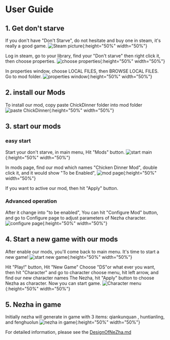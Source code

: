# User Guide 
## 1. Get don't starve
If you don't have "Don't Starve", do not hesitate and buy one in steam, it's really a good game.
![Steam picture](UserGuideImages/Steam.png){:height="50%" width="50%"}

Log in steam, go to your library, find your "Don't starve" then right click it, then choose properties.
![choose properties](UserGuideImages/properties.jpg){:height="50%" width="50%"}

In properties window, choose LOCAL FILES, then BROWSE LOCAL FILES. Go to mod folder.
![properties window](UserGuideImages/properties_window.jpg){:height="50%" width="50%"}

## 2. install our Mods
To install our mod, copy paste ChickDinner folder into mod folder 
![paste ChickDinner](UserGuideImages/paste.jpg){:height="50%" width="50%"}

## 3. start our mods
### easy start
Start your don't starve, in main menu, Hit "Mods" button.
![start main](UserGuideImages/mainmenu.jpg){:height="50%" width="50%"}

In mods page, find our mod which names "Chicken Dinner Mod", double click it, and it would show "To be Enabled",
![mod page](UserGuideImages/modpage.jpg){:height="50%" width="50%"}

If you want to active our mod, then hit "Apply" button.

### Advanced operation
After it change into "to be enabled", You can hit "Configure Mod" button, and go to Configure page to adjust parameters of Nezha character.
![configure page](UserGuideImages/configure_page.jpg){:height="50%" width="50%"}

## 4. Start a new game with our mods
After enable our mods, you'll come back to main menu. It's time to start a new game!
![start new game](UserGuideImages/start_new_game.jpg){:height="50%" width="50%"}

Hit "Play!" button, Hit "New Game" Choose "DS"or what ever you want, then hit "Character" and go to character choose menu, hit left arrow, and find our new character names The Nezha, hit "Apply" button to choose Nezha as character. Now you can start game.
![Character menu](UserGuideImages/character_menu.jpg){:height="50%" width="50%"}

## 5. Nezha in game 
Initially nezha will generate in game with 3 items: qiankunquan , huntianling, and fenghuolun
![nezha in game](UserGuideImages/nezha_in_game.jpg){:height="50%" width="50%"}

For detailed information, please see the [DesignOfNeZha.md](ChickenDinner/docs/DesignOfNeZha.md)